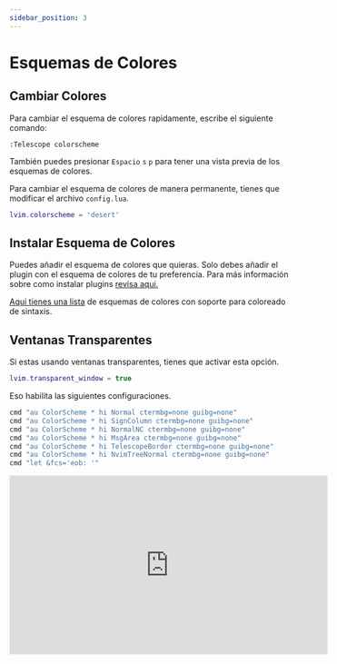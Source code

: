 ```yaml
---
sidebar_position: 3
---
```


# Esquemas de Colores

## Cambiar Colores

Para cambiar el esquema de colores rapidamente, escribe el siguiente comando:

```vim
:Telescope colorscheme
```

También puedes presionar  `Espacio` `s` `p` para tener una vista previa de los esquemas de colores.

Para cambiar el esquema de colores de manera permanente, tienes que modificar el archivo `config.lua`.

```lua
lvim.colorscheme = 'desert'
```

## Instalar Esquema de Colores

Puedes añadir el esquema de colores que quieras. Solo debes añadir el plugin con el esquema de colores de tu preferencia. Para más información sobre como instalar plugins [revisa aqui. ](../plugins/)

[Aqui tienes una lista](https://github.com/rockerBOO/awesome-neovim#colorscheme) de esquemas de colores con soporte para coloreado de sintaxis.

## Ventanas Transparentes

Si estas usando ventanas transparentes, tienes que activar esta opción.

```lua
lvim.transparent_window = true
```

Eso habilita las siguientes configuraciones.

```lua
cmd "au ColorScheme * hi Normal ctermbg=none guibg=none"
cmd "au ColorScheme * hi SignColumn ctermbg=none guibg=none"
cmd "au ColorScheme * hi NormalNC ctermbg=none guibg=none"
cmd "au ColorScheme * hi MsgArea ctermbg=none guibg=none"
cmd "au ColorScheme * hi TelescopeBorder ctermbg=none guibg=none"
cmd "au ColorScheme * hi NvimTreeNormal ctermbg=none guibg=none"
cmd "let &fcs='eob: '"
```
<iframe width="560" height="315" src="https://www.youtube.com/embed/OOr1qM17Lds" title="YouTube video player" frameborder="0" allow="accelerometer; autoplay; clipboard-write; encrypted-media; gyroscope; picture-in-picture" allowfullscreen="1"></iframe>
